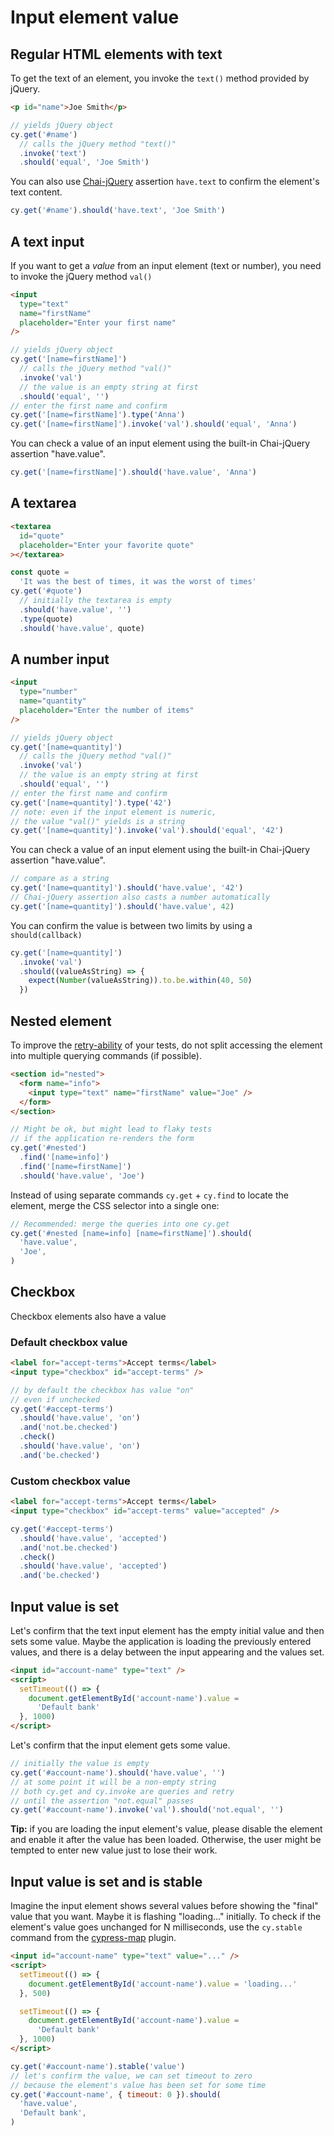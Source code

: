 # Input element value

## Regular HTML elements with text

To get the text of an element, you invoke the `text()` method provided by jQuery.

<!-- fiddle Element text -->

```html
<p id="name">Joe Smith</p>
```

```js
// yields jQuery object
cy.get('#name')
  // calls the jQuery method "text()"
  .invoke('text')
  .should('equal', 'Joe Smith')
```

You can also use [Chai-jQuery](https://www.chaijs.com/plugins/chai-jquery/) assertion `have.text` to confirm the element's text content.

```js
cy.get('#name').should('have.text', 'Joe Smith')
```

<!-- fiddle-end -->

## A text input

If you want to get a _value_ from an input element (text or number), you need to invoke the jQuery method `val()`

<!-- fiddle A text input element value -->

```html
<input
  type="text"
  name="firstName"
  placeholder="Enter your first name"
/>
```

```js
// yields jQuery object
cy.get('[name=firstName]')
  // calls the jQuery method "val()"
  .invoke('val')
  // the value is an empty string at first
  .should('equal', '')
// enter the first name and confirm
cy.get('[name=firstName]').type('Anna')
cy.get('[name=firstName]').invoke('val').should('equal', 'Anna')
```

You can check a value of an input element using the built-in Chai-jQuery assertion "have.value".

```js
cy.get('[name=firstName]').should('have.value', 'Anna')
```

<!-- fiddle-end -->

## A textarea

<!-- fiddle Checking textarea value -->

```html
<textarea
  id="quote"
  placeholder="Enter your favorite quote"
></textarea>
```

```js
const quote =
  'It was the best of times, it was the worst of times'
cy.get('#quote')
  // initially the textarea is empty
  .should('have.value', '')
  .type(quote)
  .should('have.value', quote)
```

<!-- fiddle-end -->

## A number input

<!-- fiddle A number input element value -->

```html
<input
  type="number"
  name="quantity"
  placeholder="Enter the number of items"
/>
```

```js
// yields jQuery object
cy.get('[name=quantity]')
  // calls the jQuery method "val()"
  .invoke('val')
  // the value is an empty string at first
  .should('equal', '')
// enter the first name and confirm
cy.get('[name=quantity]').type('42')
// note: even if the input element is numeric,
// the value "val()" yields is a string
cy.get('[name=quantity]').invoke('val').should('equal', '42')
```

You can check a value of an input element using the built-in Chai-jQuery assertion "have.value".

```js
// compare as a string
cy.get('[name=quantity]').should('have.value', '42')
// Chai-jQuery assertion also casts a number automatically
cy.get('[name=quantity]').should('have.value', 42)
```

You can confirm the value is between two limits by using a `should(callback)`

```js
cy.get('[name=quantity]')
  .invoke('val')
  .should((valueAsString) => {
    expect(Number(valueAsString)).to.be.within(40, 50)
  })
```

<!-- fiddle-end -->

## Nested element

To improve the [retry-ability](https://on.cypress.io/retry-ability) of your tests, do not split accessing the element into multiple querying commands (if possible).

<!-- fiddle Nested element -->

```html
<section id="nested">
  <form name="info">
    <input type="text" name="firstName" value="Joe" />
  </form>
</section>
```

```js
// Might be ok, but might lead to flaky tests
// if the application re-renders the form
cy.get('#nested')
  .find('[name=info]')
  .find('[name=firstName]')
  .should('have.value', 'Joe')
```

Instead of using separate commands `cy.get` + `cy.find` to locate the element, merge the CSS selector into a single one:

```js
// Recommended: merge the queries into one cy.get
cy.get('#nested [name=info] [name=firstName]').should(
  'have.value',
  'Joe',
)
```

<!-- fiddle-end -->

## Checkbox

Checkbox elements also have a value

### Default checkbox value

<!-- fiddle Default checkbox value -->

```html
<label for="accept-terms">Accept terms</label>
<input type="checkbox" id="accept-terms" />
```

```js
// by default the checkbox has value "on"
// even if unchecked
cy.get('#accept-terms')
  .should('have.value', 'on')
  .and('not.be.checked')
  .check()
  .should('have.value', 'on')
  .and('be.checked')
```

<!-- fiddle-end -->

### Custom checkbox value

<!-- fiddle Custom checkbox value -->

```html
<label for="accept-terms">Accept terms</label>
<input type="checkbox" id="accept-terms" value="accepted" />
```

```js
cy.get('#accept-terms')
  .should('have.value', 'accepted')
  .and('not.be.checked')
  .check()
  .should('have.value', 'accepted')
  .and('be.checked')
```

<!-- fiddle-end -->

## Input value is set

Let's confirm that the text input element has the empty initial value and then sets some value. Maybe the application is loading the previously entered values, and there is a delay between the input appearing and the values set.

<!-- fiddle Input value is set after a delay -->

```html hide
<input id="account-name" type="text" />
<script>
  setTimeout(() => {
    document.getElementById('account-name').value =
      'Default bank'
  }, 1000)
</script>
```

Let's confirm that the input element gets some value.

```js
// initially the value is empty
cy.get('#account-name').should('have.value', '')
// at some point it will be a non-empty string
// both cy.get and cy.invoke are queries and retry
// until the assertion "not.equal" passes
cy.get('#account-name').invoke('val').should('not.equal', '')
```

**Tip:** if you are loading the input element's value, please disable the element and enable it after the value has been loaded. Otherwise, the user might be tempted to enter new value just to lose their work.

<!-- fiddle-end -->

## Input value is set and is stable

Imagine the input element shows several values before showing the "final" value that you want. Maybe it is flashing "loading..." initially. To check if the element's value goes unchanged for N milliseconds, use the `cy.stable` command from the [cypress-map](https://github.com/bahmutov/cypress-map) plugin.

<!-- fiddle Input value is set and is stable -->

```html hide
<input id="account-name" type="text" value="..." />
<script>
  setTimeout(() => {
    document.getElementById('account-name').value = 'loading...'
  }, 500)

  setTimeout(() => {
    document.getElementById('account-name').value =
      'Default bank'
  }, 1000)
</script>
```

```js
cy.get('#account-name').stable('value')
// let's confirm the value, we can set timeout to zero
// because the element's value has been set for some time
cy.get('#account-name', { timeout: 0 }).should(
  'have.value',
  'Default bank',
)
```

<!-- fiddle-end -->
